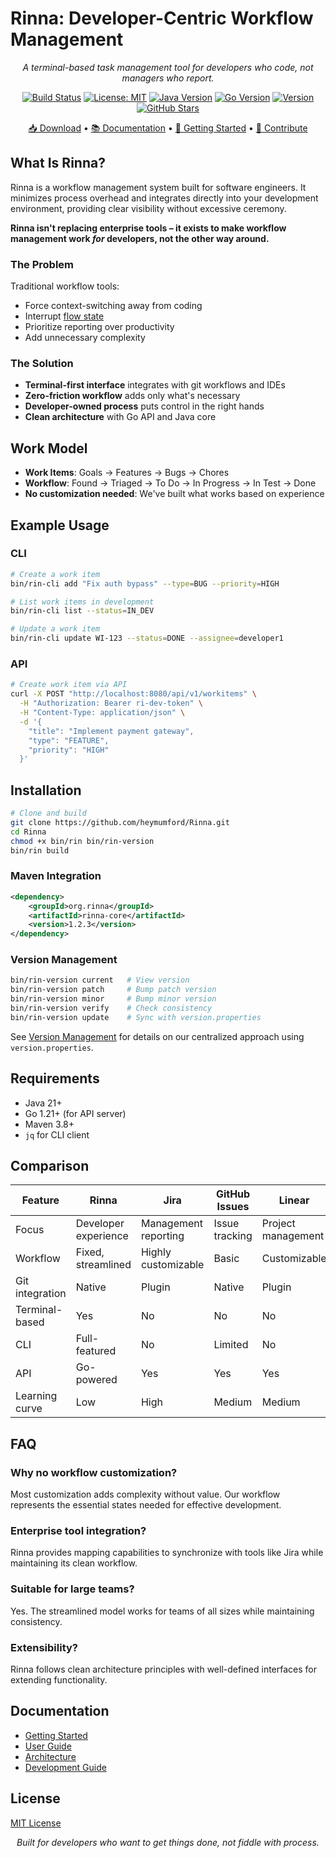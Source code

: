 # Rinna: Developer-Centric Workflow Management

<div align="center">

*A terminal-based task management tool for developers who code, not managers who report.*

[![Build Status](https://img.shields.io/badge/build-passing-brightgreen.svg)](https://github.com/heymumford/Rinna/actions)
[![License: MIT](https://img.shields.io/badge/License-MIT-blue.svg)](https://opensource.org/licenses/MIT)
[![Java Version](https://img.shields.io/badge/java-21-orange.svg)](https://openjdk.java.net/projects/jdk/21/)
[![Go Version](https://img.shields.io/badge/go-1.21-blue.svg)](https://golang.org/doc/go1.21)
[![Version](https://img.shields.io/badge/version-1.2.3-blue.svg)](https://github.com/heymumford/Rinna/releases)
[![GitHub Stars](https://img.shields.io/github/stars/heymumford/Rinna?style=social)](https://github.com/heymumford/Rinna/stargazers)

[📥 Download](https://github.com/heymumford/Rinna/releases) • [📚 Documentation](docs/) • [🚀 Getting Started](docs/getting-started/README.md) • [🤝 Contribute](docs/development/contribution.md)

</div>

## What Is Rinna?

Rinna is a workflow management system built for software engineers. It minimizes process overhead and integrates directly into your development environment, providing clear visibility without excessive ceremony.

**Rinna isn't replacing enterprise tools – it exists to make workflow management work _for_ developers, not the other way around.**

### The Problem

Traditional workflow tools:
- Force context-switching away from coding
- Interrupt [flow state](docs/technical-specification.md#core-philosophy)
- Prioritize reporting over productivity
- Add unnecessary complexity

### The Solution

- **Terminal-first interface** integrates with git workflows and IDEs
- **Zero-friction workflow** adds only what's necessary
- **Developer-owned process** puts control in the right hands
- **Clean architecture** with Go API and Java core

## Work Model

- **Work Items**: Goals → Features → Bugs → Chores
- **Workflow**: Found → Triaged → To Do → In Progress → In Test → Done
- **No customization needed**: We've built what works based on experience

## Example Usage

### CLI

```bash
# Create a work item
bin/rin-cli add "Fix auth bypass" --type=BUG --priority=HIGH

# List work items in development
bin/rin-cli list --status=IN_DEV

# Update a work item
bin/rin-cli update WI-123 --status=DONE --assignee=developer1
```

### API

```bash
# Create work item via API
curl -X POST "http://localhost:8080/api/v1/workitems" \
  -H "Authorization: Bearer ri-dev-token" \
  -H "Content-Type: application/json" \
  -d '{
    "title": "Implement payment gateway",
    "type": "FEATURE",
    "priority": "HIGH"
  }'
```

## Installation

```bash
# Clone and build
git clone https://github.com/heymumford/Rinna.git
cd Rinna
chmod +x bin/rin bin/rin-version
bin/rin build
```

### Maven Integration

```xml
<dependency>
    <groupId>org.rinna</groupId>
    <artifactId>rinna-core</artifactId>
    <version>1.2.3</version>
</dependency>
```

### Version Management

```bash
bin/rin-version current   # View version
bin/rin-version patch     # Bump patch version
bin/rin-version minor     # Bump minor version
bin/rin-version verify    # Check consistency
bin/rin-version update    # Sync with version.properties
```

See [Version Management](docs/development/version-management.md) for details on our centralized approach using `version.properties`.

## Requirements

- Java 21+
- Go 1.21+ (for API server)
- Maven 3.8+
- `jq` for CLI client

## Comparison

| Feature | Rinna | Jira | GitHub Issues | Linear |
|---------|-------|------|--------------|--------|
| Focus | Developer experience | Management reporting | Issue tracking | Project management |
| Workflow | Fixed, streamlined | Highly customizable | Basic | Customizable |
| Git integration | Native | Plugin | Native | Plugin |
| Terminal-based | Yes | No | No | No |
| CLI | Full-featured | No | Limited | No |
| API | Go-powered | Yes | Yes | Yes |
| Learning curve | Low | High | Medium | Medium |

## FAQ

### Why no workflow customization?
Most customization adds complexity without value. Our workflow represents the essential states needed for effective development.

### Enterprise tool integration?
Rinna provides mapping capabilities to synchronize with tools like Jira while maintaining its clean workflow.

### Suitable for large teams?
Yes. The streamlined model works for teams of all sizes while maintaining consistency.

### Extensibility?
Rinna follows clean architecture principles with well-defined interfaces for extending functionality.

## Documentation

- [Getting Started](docs/getting-started/README.md)
- [User Guide](docs/user-guide/README.md)
- [Architecture](docs/development/architecture.md)
- [Development Guide](docs/development/README.md)

## License

[MIT License](LICENSE)

<div align="center">

*Built for developers who want to get things done, not fiddle with process.*

</div>